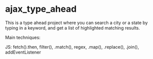 # ajax_type_ahead

This is a type ahead project where you can search a city or a state by typing in a keyword, and get a list of highlighted matching results.

Main techniques:

JS: fetch().then, filter(), .match(), regex, .map(), .replace(), .join(), addEventListener
